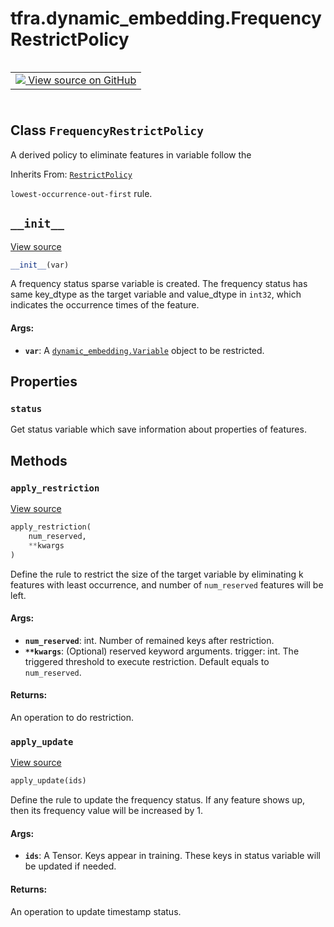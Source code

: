 <div itemscope itemtype="http://developers.google.com/ReferenceObject">
<meta itemprop="name" content="tfra.dynamic_embedding.FrequencyRestrictPolicy" />
<meta itemprop="path" content="Stable" />
<meta itemprop="property" content="status"/>
<meta itemprop="property" content="__init__"/>
<meta itemprop="property" content="apply_restriction"/>
<meta itemprop="property" content="apply_update"/>
</div>

# tfra.dynamic_embedding.FrequencyRestrictPolicy

<!-- Insert buttons and diff -->

<table class="tfo-notebook-buttons tfo-api" align="left">

<td>
  <a target="_blank" href="https://github.com/tensorflow/recommenders-addons/tree/master/tensorflow_recommenders_addons/dynamic_embedding/python/ops/restrict_policies.py">
    <img src="https://www.tensorflow.org/images/GitHub-Mark-32px.png" />
    View source on GitHub
  </a>
</td></table>
<br/>
<br/>
<br/>
<br/>



## Class `FrequencyRestrictPolicy`

A derived policy to eliminate features in variable follow the

Inherits From: [`RestrictPolicy`](../../tfra/dynamic_embedding/RestrictPolicy.md)

<!-- Placeholder for "Used in" -->
`lowest-occurrence-out-first` rule.

<h2 id="__init__"><code>__init__</code></h2>

<a target="_blank" href="https://github.com/tensorflow/recommenders-addons/tree/master/tensorflow_recommenders_addons/dynamic_embedding/python/ops/restrict_policies.py">View source</a>

``` python
__init__(var)
```

A frequency status sparse variable is created. The frequency status has
same key_dtype as the target variable and value_dtype in `int32`, which
indicates the occurrence times of the feature.

#### Args:


* <b>`var`</b>: A <a href="../../tfra/dynamic_embedding/Variable.md"><code>dynamic_embedding.Variable</code></a> object to be restricted.



## Properties

<h3 id="status"><code>status</code></h3>

Get status variable which save information about properties of features.




## Methods

<h3 id="apply_restriction"><code>apply_restriction</code></h3>

<a target="_blank" href="https://github.com/tensorflow/recommenders-addons/tree/master/tensorflow_recommenders_addons/dynamic_embedding/python/ops/restrict_policies.py">View source</a>

``` python
apply_restriction(
    num_reserved,
    **kwargs
)
```

Define the rule to restrict the size of the target variable by eliminating
k features with least occurrence, and number of `num_reserved` features will
be left.

#### Args:


* <b>`num_reserved`</b>: int. Number of remained keys after restriction.
* <b>`**kwargs`</b>: (Optional) reserved keyword arguments.
  trigger: int. The triggered threshold to execute restriction. Default
    equals to `num_reserved`.


#### Returns:

An operation to do restriction.


<h3 id="apply_update"><code>apply_update</code></h3>

<a target="_blank" href="https://github.com/tensorflow/recommenders-addons/tree/master/tensorflow_recommenders_addons/dynamic_embedding/python/ops/restrict_policies.py">View source</a>

``` python
apply_update(ids)
```

Define the rule to update the frequency status. If any feature shows up,
then its frequency value will be increased by 1.

#### Args:


* <b>`ids`</b>: A Tensor. Keys appear in training. These keys in status variable
  will be updated if needed.


#### Returns:

An operation to update timestamp status.




